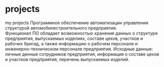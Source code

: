 # projects
my projects
Программное обеспечение автоматизации управления структурой автомобилестроительного предприятия.     
Функционал ПО обладает возможностью хранения данных о структуре предприятия, выпускаемых изделиях, составе цехов, участков и рабочих бригад, а также информацию о рабочем персонале и инженерно-техническом персонале предприятия. 
Исходные данные: личные денные сотрудников предприятия, информация о составе цехов и участков предприятия, перечень выпускаемых изделий.
